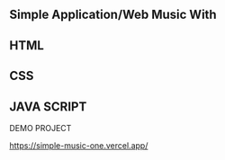 ## Simple Application/Web Music With

## HTML
## CSS
## JAVA SCRIPT

DEMO PROJECT

https://simple-music-one.vercel.app/
